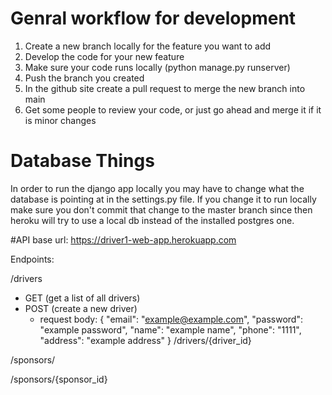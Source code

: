 # Genral workflow for development
1. Create a new branch locally for the feature you want to add
2. Develop the code for your new feature
3. Make sure your code runs locally (python manage.py runserver)
4. Push the branch you created
5. In the github site create a pull request to merge the new branch into main
6. Get some people to review your code, or just go ahead and merge it if it is minor changes

# Database Things
In order to run the django app locally you may have to change what the database is pointing at in the settings.py file. If you change it to run locally make sure you don't commit that change to the master branch since then heroku will try to use a local db instead of the installed postgres one.

#API
base url: https://driver1-web-app.herokuapp.com

Endpoints:

/drivers
  - GET (get a list of all drivers)
  - POST (create a new driver)
    - request body: { "email": "example@example.com", "password": "example password", "name": "example name", "phone": "1111",      "address": "example address" }
/drivers/{driver_id}

/sponsors/

/sponsors/{sponsor_id}

